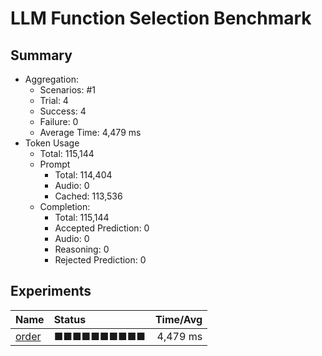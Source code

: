 # LLM Function Selection Benchmark

## Summary

- Aggregation:
  - Scenarios: #1
  - Trial: 4
  - Success: 4
  - Failure: 0
  - Average Time: 4,479 ms
- Token Usage
  - Total: 115,144
  - Prompt
    - Total: 114,404
    - Audio: 0
    - Cached: 113,536
  - Completion:
    - Total: 115,144
    - Accepted Prediction: 0
    - Audio: 0
    - Reasoning: 0
    - Rejected Prediction: 0

## Experiments

| Name                       | Status     | Time/Avg |
| :------------------------- | :--------- | -------: |
| [order](./order/README.md) | ■■■■■■■■■■ | 4,479 ms |

